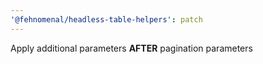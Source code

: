 ```yaml
---
'@fehnomenal/headless-table-helpers': patch
---
```


Apply additional parameters **AFTER** pagination parameters
